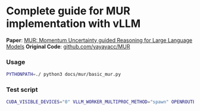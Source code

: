 
# Complete guide for MUR implementation with vLLM

**Paper**: [MUR: Momentum Uncertainty guided Reasoning for Large Language Models](https://arxiv.org/pdf/2507.14958)
**Original Code**: [github.com/yayayacc/MUR](https://github.com/yayayacc/MUR/tree/main)



### Usage
```bash
PYTHONPATH=./ python3 docs/mur/basic_mur.py
```

### Test script
```bash
CUDA_VISIBLE_DEVICES="0" VLLM_WORKER_MULTIPROC_METHOD="spawn" OPENROUTER_API_KEY=key_here PYTHONPATH=./ python ./scripts/run_tts_eval.py --config-path=../config --config-name=run_tts_eval_mur.yaml
```